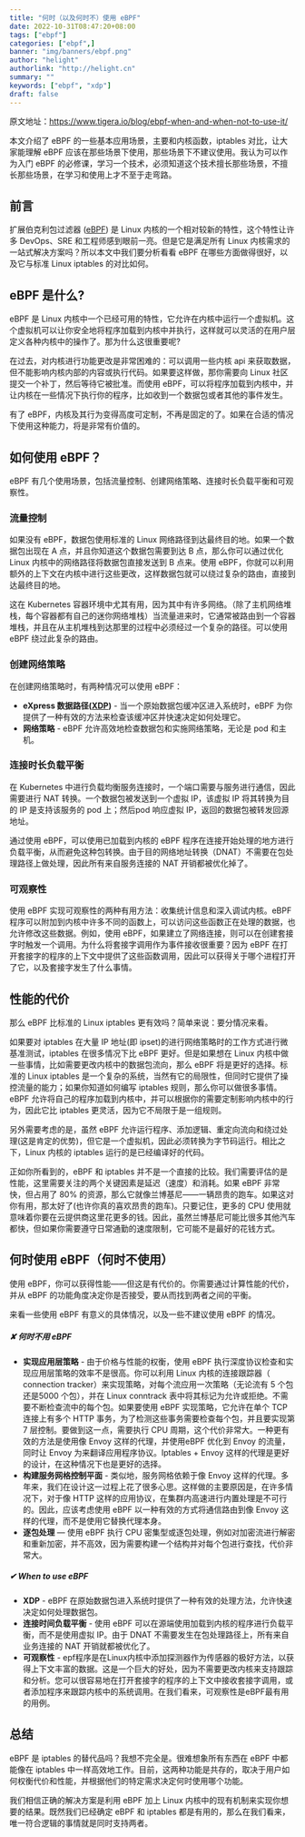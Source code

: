```yaml
---
title: "何时（以及何时不）使用 eBPF"
date: 2022-10-31T08:47:20+08:00
tags: ["ebpf"]
categories: ["ebpf",]
banner: "img/banners/ebpf.png"
author: "helight"
authorlink: "http://helight.cn"
summary: ""
keywords: ["ebpf", "xdp"]
draft: false
---
```


原文地址：https://www.tigera.io/blog/ebpf-when-and-when-not-to-use-it/

本文介绍了 eBPF 的一些基本应用场景，主要和内核函数，iptables 对比，让大家能理解 eBPF 应该在那些场景下使用，那些场景下不建议使用。我认为可以作为入门 eBPF 的必修课，学习一个技术，必须知道这个技术擅长那些场景，不擅长那些场景，在学习和使用上才不至于走弯路。

## 前言

扩展伯克利包过滤器 ([eBPF](https://www.tigera.io/learn/guides/ebpf)) 是 Linux 内核的一个相对较新的特性，这个特性让许多 DevOps、SRE 和工程师感到眼前一亮。但是它是满足所有 Linux 内核需求的一站式解决方案吗？所以本文中我们要分析看看 eBPF 在哪些方面做得很好，以及它与标准 Linux iptables 的对比如何。

## eBPF 是什么?

eBPF 是 Linux 内核中一个已经可用的特性，它允许在内核中运行一个虚拟机。这个虚拟机可以让你安全地将程序加载到内核中并执行，这样就可以灵活的在用户层定义各种内核中的操作了。那为什么这很重要呢?

在过去，对内核进行功能更改是非常困难的：可以调用一些内核 api 来获取数据，但不能影响内核内部的内容或执行代码。如果要这样做，那你需要向 Linux 社区提交一个补丁，然后等待它被批准。而使用 eBPF，可以将程序加载到内核中，并让内核在一些情况下执行你的程序，比如收到一个数据包或者其他的事件发生。

有了 eBPF，内核及其行为变得高度可定制，不再是固定的了。如果在合适的情况下使用这种能力，将是非常有价值的。

## 如何使用 eBPF？

eBPF 有几个使用场景，包括流量控制、创建网络策略、连接时长负载平衡和可观察性。

### 流量控制

如果没有 eBPF，数据包使用标准的 Linux 网络路径到达最终目的地。如果一个数据包出现在 A 点，并且你知道这个数据包需要到达 B 点，那么你可以通过优化 Linux 内核中的网络路径将数据包直接发送到 B 点来。使用 eBPF，你就可以利用额外的上下文在内核中进行这些更改，这样数据包就可以绕过复杂的路由，直接到达最终目的地。

这在 Kubernetes 容器环境中尤其有用，因为其中有许多网络。（除了主机网络堆栈，每个容器都有自己的迷你网络堆栈）当流量进来时，它通常被路由到一个容器堆栈，并且在从主机堆栈到达那里的过程中必须经过一个复杂的路径。可以使用 eBPF 绕过此复杂的路由。

### 创建网络策略

在创建网络策略时，有两种情况可以使用 eBPF：
-  **eXpress 数据路径([XDP](https://www.tigera.io/learn/guides/ebpf-xdp/))** - 当一个原始数据包缓冲区进入系统时，eBPF 为你提供了一种有效的方法来检查该缓冲区并快速决定如何处理它。
- **网络策略** -  eBPF 允许高效地检查数据包和实施网络策略，无论是 pod 和主机。

### 连接时长负载平衡

在 Kubernetes 中进行负载均衡服务连接时，一个端口需要与服务进行通信，因此需要进行 NAT 转换。一个数据包被发送到一个虚拟 IP，该虚拟 IP 将其转换为目的 IP 是支持该服务的 pod 上；然后pod 响应虚拟 IP，返回的数据包被转发回源地址。

通过使用 eBPF，可以使用已加载到内核的 eBPF 程序在连接开始处理的地方进行负载平衡，从而避免这种包转换。由于目的网络地址转换（DNAT）不需要在包处理路径上做处理，因此所有来自服务连接的 NAT 开销都被优化掉了。

### 可观察性

使用 eBPF 实现可观察性的两种有用方法：收集统计信息和深入调试内核。eBPF 程序可以附加到内核中许多不同的函数上，可以访问这些函数正在处理的数据，也允许修改这些数据。例如，使用 eBPF，如果建立了网络连接，则可以在创建套接字时触发一个调用。为什么将套接字调用作为事件接收很重要？因为 eBPF 在打开套接字的程序的上下文中提供了这些函数调用，因此可以获得关于哪个进程打开了它，以及套接字发生了什么事情。

## 性能的代价

那么 eBPF 比标准的 Linux iptables 更有效吗？简单来说：要分情况来看。

如果要对 iptables 在大量 IP 地址(即 ipset)的进行网络策略时的工作方式进行微基准测试，iptables 在很多情况下比 eBPF 更好。但是如果想在 Linux 内核中做一些事情，比如需要更改内核中的数据包流向，那么 eBPF 将是更好的选择。标准的 Linux iptables 是一个复杂的系统，当然有它的局限性，但同时它提供了操控流量的能力；如果你知道如何编写 iptables 规则，那么你可以做很多事情。eBPF 允许将自己的程序加载到内核中，并可以根据你的需要定制影响内核中的行为，因此它比 iptables 更灵活，因为它不局限于是一组规则。

另外需要考虑的是，虽然 eBPF 允许运行程序、添加逻辑、重定向流向和绕过处理(这是肯定的优势)，但它是一个虚拟机，因此必须转换为字节码运行。相比之下，Linux 内核的 iptables 运行的是已经编译好的代码。

正如你所看到的，eBPF 和 iptables 并不是一个直接的比较。我们需要评估的是性能，这里需要关注的两个关键因素是延迟（速度）和消耗。如果 eBPF 非常快，但占用了 80% 的资源，那么它就像兰博基尼——一辆昂贵的跑车。如果这对你有用，那太好了(也许你真的喜欢昂贵的跑车)。只要记住，更多的 CPU 使用就意味着你要在云提供商这里花更多的钱。因此，虽然兰博基尼可能比很多其他汽车都快，但如果你需要遵守日常通勤的速度限制，它可能不是最好的花钱方式。

## 何时使用 eBPF（何时不使用）

使用 eBPF，你可以获得性能——但这是有代价的。你需要通过计算性能的代价，并从 eBPF 的功能角度决定你是否接受，要从而找到两者之间的平衡。

来看一些使用 eBPF 有意义的具体情况，以及一些不建议使用 eBPF 的情况。

##### ✘ 何时不用 eBPF

- **实现应用层策略** - 由于价格与性能的权衡，使用 eBPF 执行深度协议检查和实现应用层策略的效率不是很高。你可以利用 Linux 内核的连接跟踪器（ connection tracker）来实现策略，对每个流应用一次策略（无论流有 5 个包还是5000 个包），并在 Linux conntrack 表中将其标记为允许或拒绝。不需要不断检查流中的每个包。如果要使用 eBPF 实现策略，它允许在单个 TCP 连接上有多个 HTTP 事务，为了检测这些事务需要检查每个包，并且要实现第 7 层控制。要做到这一点，需要执行 CPU 周期，这个代价非常大。一种更有效的方法是使用像 Envoy 这样的代理，并使用eBPF 优化到 Envoy 的流量，同时让 Envoy 为来翻译应用程序协议。Iptables + Envoy 这样的代理是更好的设计，在这种情况下也是更好的选择。
- **构建服务网格控制平面** - 类似地，服务网格依赖于像 Envoy 这样的代理。多年来，我们在设计这一过程上花了很多心思。这样做的主要原因是，在许多情况下，对于像 HTTP 这样的应用协议，在集群内高速进行内置处理是不可行的。因此，应该考虑使用 eBPF 以一种有效的方式将通信路由到像 Envoy 这样的代理，而不是使用它替换代理本身。
- **逐包处理** — 使用 eBPF 执行 CPU 密集型或逐包处理，例如对加密流进行解密和重新加密，并不高效，因为需要构建一个结构并对每个包进行查找，代价非常大。

##### ✔ When to use eBPF

- **XDP** -  eBPF 在原始数据包进入系统时提供了一种有效的处理方法，允许快速决定如何处理数据包。
- **连接时间负载平衡** - 使用 eBPF 可以在源端使用加载到内核的程序进行负载平衡，而不是使用虚拟 IP。由于 DNAT  不需要发生在包处理路径上，所有来自业务连接的 NAT 开销就都被优化了。
- **可观察性** - epf程序是在Linux内核中添加探测器作为传感器的极好方法，以获得上下文丰富的数据。这是一个巨大的好处，因为不需要更改内核来支持跟踪和分析。您可以很容易地在打开套接字的程序的上下文中接收套接字调用，或者添加程序来跟踪内核中的系统调用。在我们看来，可观察性是eBPF最有用的用例。


## 总结

eBPF 是 iptables 的替代品吗？我想不完全是。很难想象所有东西在 eBPF 中都能像在 iptables 中一样高效地工作。目前，这两种功能是共存的，取决于用户如何权衡代价和性能，并根据他们的特定需求决定何时使用哪个功能。

我们相信正确的解决方案是利用 eBPF 加上 Linux 内核中的现有机制来实现你想要的结果。既然我们已经确定 eBPF 和 iptables 都是有用的，那么在我们看来，唯一符合逻辑的事情就是同时支持两者。